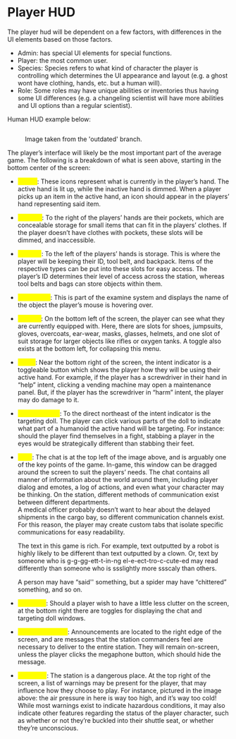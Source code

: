 # Player HUD

The player hud will be dependent on a few factors, with differences in the UI elements based on those factors.

* Admin: has special UI elements for special functions.
* Player: the most common user.
* Species: Species refers to what kind of character the player is controlling which determines the UI appearance and layout (e.g. a ghost wont have clothing, hands, etc. but a human will).
* Role: Some roles may have unique abilities or inventories thus having some UI differences (e.g. a changeling scientist will have more abilities and UI options than a regular scientist).

Human HUD example below:

<figure><img src="https://lh3.googleusercontent.com/fVNB8adNvc5R26K1tPW_WAXzl-m0Wf9nr8TAgULFhNr1afyseDgktzrJTfQ38gKthBSExrvrxRUC2BH67FGc8qEWGAmC-JKlo0JrMULeZS7tZ5bqXzDJVf4fubV1XccToDAbZZQwMYjOW8uSvXeZqA" alt=""><figcaption><p>Image taken from the 'outdated' branch.</p></figcaption></figure>

The player’s interface will likely be the most important part of the average game. The following is a breakdown of what is seen above, starting in the bottom center of the screen:

* <mark style="color:yellow;">**Hands**</mark>: These icons represent what is currently in the player’s hand. The active hand is lit up, while the inactive hand is dimmed. When a player picks up an item in the active hand, an icon should appear in the players’ hand representing said item.
* <mark style="color:yellow;">**Pockets**</mark>: To the right of the players’ hands are their pockets, which are concealable storage for small items that can fit in the players’ clothes. If the player doesn’t have clothes with pockets, these slots will be dimmed, and inaccessible.
* <mark style="color:yellow;">**Storage**</mark>: To the left of the players’ hands is storage. This is where the player will be keeping their ID, tool belt, and backpack. Items of the respective types can be put into these slots for easy access. The player’s ID determines their level of access across the station, whereas tool belts and bags can store objects within them.
* <mark style="color:yellow;">**Hover Text**</mark>: This is part of the examine system and displays the name of the object the player’s mouse is hovering over.
* <mark style="color:yellow;">**Clothes**</mark>: On the bottom left of the screen, the player can see what they are currently equipped with. Here, there are slots for shoes, jumpsuits, gloves, overcoats, ear-wear, masks, glasses, helmets, and one slot of suit storage for larger objects like rifles or oxygen tanks. A toggle also exists at the bottom left, for collapsing this menu.
* <mark style="color:yellow;">**Intent**</mark>: Near the bottom right of the screen, the intent indicator is a toggleable button which shows the player how they will be using their active hand. For example, if the player has a screwdriver in their hand in “help” intent, clicking a vending machine may open a maintenance panel. But, if the player has the screwdriver in “harm” intent, the player may do damage to it.
* <mark style="color:yellow;">**Targeting Doll**</mark>: To the direct northeast of the intent indicator is the targeting doll. The player can click various parts of the doll to indicate what part of a humanoid the active hand will be targeting. For instance: should the player find themselves in a fight, stabbing a player in the eyes would be strategically different than stabbing their feet.
*   <mark style="color:yellow;">**Chat**</mark>: The chat is at the top left of the image above, and is arguably one of the key points of the game. In-game, this window can be dragged around the screen to suit the players’ needs. The chat contains all manner of information about the world around them, including player dialog and emotes, a log of actions, and even what your character may be thinking. On the station, different methods of communication exist between different departments.\
    &#x20;       A medical officer probably doesn’t want to hear about the delayed shipments in the cargo bay, so different communication channels exist. For this reason, the player may create custom tabs that isolate specific communications for easy readability.&#x20;

    &#x20;       The text in this game is rich. For example, text outputted by a robot is highly likely to be different than text outputted by a clown. Or, text by someone who is g-g-gg-ett-t-in-ng el-e-ect-tro-c-cute-ed may read differently than someone who is ssslightly more ssscaly than others.&#x20;

    &#x20;       A person may have “said'' something, but a spider may have “chittered” something, and so on.
* <mark style="color:yellow;">**Toggle UI**</mark>: Should a player wish to have a little less clutter on the screen, at the bottom right there are toggles for displaying the chat and targeting doll windows.
* <mark style="color:yellow;">**Announcements**</mark>: Announcements are located to the right edge of the screen, and are messages that the station commanders feel are necessary to deliver to the entire station. They will remain on-screen, unless the player clicks the megaphone button, which should hide the message.
* <mark style="color:yellow;">**Warnings**</mark>: The station is a dangerous place. At the top right of the screen, a list of warnings may be present for the player, that may influence how they choose to play. For instance, pictured in the image above: the air pressure in here is way too high, and it’s way too cold! While most warnings exist to indicate hazardous conditions, it may also indicate other features regarding the status of the player character, such as whether or not they’re buckled into their shuttle seat, or whether they’re unconscious.
